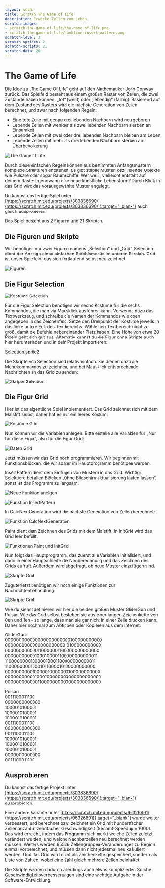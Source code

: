 ```yaml
---
layout: sushi
title: Scratch The Game of Life
description: Erwecke Zellen zum Leben.
scratch-images:
- scratch-the-game-of-life/the-game-of-life.png
- scratch-the-game-of-life/funktion-insert-pattern.png
scratch-level: 3
scratch-sprites: 2
scratch-scripts: 21
scratch-data: 20
---
```


# The Game of Life

Die Idee zu „The Game Of Life“ geht auf den Mathematiker John Conway zurück. Das Spielfeld besteht aus einem großen Raster von Zellen, die zwei Zustände haben können: „tot“ (weiß) oder „lebendig“ (farbig). Basierend auf dem Zustand des Rasters wird die nächste Generation von Zellen berechnet, und zwar nach folgenden Regeln:

* Eine tote Zelle mit genau drei lebenden Nachbarn wird neu geboren
* Lebende Zellen mit weniger als zwei lebenden Nachbarn sterben an Einsamkeit
* Lebende Zellen mit zwei oder drei lebenden Nachbarn bleiben am Leben
* Lebende Zellen mit mehr als drei lebenden Nachbarn sterben an Überbevölkerung

<p class="center"><img alt="The Game of Life" src="scratch-the-game-of-life/the-game-of-life.png" /></p>

Durch diese einfachen Regeln können aus bestimmten Anfangsmustern komplexe Strukturen entstehen. Es gibt stabile Muster, oszillierende Objekte wie Pulsare oder sogar Raumschiffe. Wer weiß, vielleicht entsteht auf deinem Raster irgendwann eine neue künstliche Lebensform? Durch Klick in das Grid wird das vorausgewählte Muster angelegt.

Du kannst das fertige Spiel unter [https://scratch.mit.edu/projects/303836690/](https://scratch.mit.edu/projects/303836690/){:target="_blank"} auch gleich ausprobieren.

Das Spiel besteht aus 2 Figuren und 21 Skripten.

## Die Figuren und Skripte

Wir benötigen nur zwei Figuren namens „Selection“ und „Grid“. Selection dient der Anzeige eines einfachen Befehlsmenüs im unteren Bereich. Grid ist unser Spielfeld, das sich fortlaufend selbst neu zeichnet.

![Figuren](scratch-the-game-of-life/figuren.png)

## Die Figur Selection

![Kostüme Selection](scratch-the-game-of-life/kostueme-selection.png)

Für die Figur Selection benötigen wir sechs Kostüme für die sechs Kommandos, die man via Mausklick ausführen kann. Verwende dazu das Textwerkzeug, und schreibe die Namen der Kommandos wie oben angegeben in das Zeichenfeld. Setze den Drehpunkt der Kostüme jeweils in das linke untere Eck des Textbereichs. Wähle den Textbereich nicht zu groß, damit die Befehle nebeneinander Platz haben. Eine Höhe von etwa 20 Pixeln geht sich gut aus. Alternativ kannst du die Figur ohne Skripte auch hier herunterladen und in dein Projekt importieren:

[Selection.sprite2](scratch-the-game-of-life/Selection.sprite2)

Die Skripte von Selection sind relativ einfach. Sie dienen dazu die Menükommandos zu zeichnen, und bei Mausklick entsprechende Nachrichten an das Grid zu senden:

![Skripte Selection](scratch-the-game-of-life/skripte-selection.png)

## Die Figur Grid

Hier ist das eigentliche Spiel implementiert. Das Grid zeichnet sich mit dem Malstift selbst, daher hat es nur ein leeres Kostüm:

![Kostüme Grid](scratch-the-game-of-life/kostueme-grid.png)

Nun können wir die Variablen anlegen. Bitte erstelle alle Variablen für „Nur für diese Figur“, also für die Figur Grid:

![Daten Grid](scratch-the-game-of-life/daten-grid.png)

Jetzt müssen wir das Grid noch programmieren. Wir beginnen mit Funktionsblöcken, die wir später im Hauptprogramm benötigen werden.

InsertPattern dient dem Einfügen von Mustern in das Grid. Wichtig: Selektiere bei allen Blöcken „Ohne Bildschirmaktualisierung laufen lassen“, sonst ist das Programm zu langsam.

![Neue Funktion anelgen](scratch-the-game-of-life/neue-funktion.png)

![Funktion InsertPattern](scratch-the-game-of-life/funktion-insert-pattern.png)

In CalcNextGeneration wird die nächste Generation von Zellen berechnet:

![Funktion CalcNextGeneration](scratch-the-game-of-life/funktion-calc-next-generation.png)

Paint dient dem Zeichnen des Grids mit dem Malstift. In InitGrid wird das Grid leer befüllt:

![Funktionen Paint und InitGrid](scratch-the-game-of-life/funktion-paint-und-init-grid.png)

Nun folgt das Hauptprogramm, das zuerst alle Variablen initialisiert, und dann in einer Hauptschleife die Neuberechnung und das Zeichnen des Grids aufruft. Außerdem wird abgefragt, ob neue Muster einzufügen sind.

![Skripte Grid](scratch-the-game-of-life/skripte-grid-1.png)

Zuguterletzt benötigen wir noch einige Funktionen zur Nachrichtenbehandlung:

![Skripte Grid](scratch-the-game-of-life/skripte-grid-2.png)

Wie du siehst definieren wir hier die beiden großen Muster GliderGun und Pulsar. Wie das Grid selbst bestehen sie aus einer langen Zeichenkette von 0en und 1en – so lange, dass man sie gar nicht in einer Zeile drucken kann. Daher hier nochmal zum Abtippen oder Kopieren aus dem Internet:

GliderGun:<br/>
000000000000000000000000100000000000<br/>
000000000000000000000010100000000000<br/>
000000000000110000001100000000000000<br/>
000000000001000100001100000000000011<br/>
110000000010000010001100000000000011<br/>
110000000010001011000010100000000000<br/>
000000000010000010000000100000000000<br/>
000000000001000100000000000000000000<br/>
000000000000110000000000000000000000

Pulsar:<br/>
0011100011100<br/>
0000000000000<br/>
1000010100001<br/>
1000010100001<br/>
1000010100001<br/>
0011100011100<br/>
0000000000000<br/>
0011100011100<br/>
1000010100001<br/>
1000010100001<br/>
1000010100001<br/>
0000000000000<br/>
0011100011100<br/>


## Ausprobieren

Du kannst das fertige Projekt unter [https://scratch.mit.edu/projects/303836690/](https://scratch.mit.edu/projects/303836690/){:target="_blank"} ausprobieren.

Eine andere Variante unter [https://scratch.mit.edu/projects/96326891](https://scratch.mit.edu/projects/96326891){:target="_blank"} wurde weiter verbessert, und berechnet bzw. zeichnet ein Grid mit hundertfacher Zellenanzahl in zehnfacher Geschwindigkeit (Gesamt-Speedup = 1000). Das wird erreicht, indem das Programm sich merkt welche Zellen zuletzt verändert wurden, und welche Nachbarzellen neu berechnet werden müssen. Weiters werden 65536 Zellengruppen-Veränderungen zu Beginn einmal vorberechnet, und müssen dann nicht jedesmal neu kalkuliert werden. Und das Grid wird nicht als Zeichenkette gespeichert, sondern als Liste von Zahlen, wobei eine Zahl gleich mehrere Zellen beinhaltet.

Die Skripte werden dadurch allerdings auch etwas komplizierter. Solche Geschwindigkeitsverbesserungen sind eine wichtige Aufgabe in der Software-Entwicklung. 
